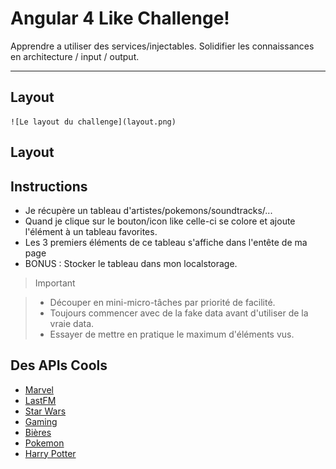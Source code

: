 Angular 4 Like Challenge!
===================


Apprendre a utiliser des services/injectables. Solidifier les connaissances en architecture / input / output.

----------


Layout
-------------

    ![Le layout du challenge](layout.png)

Layout
-------------

Instructions
-------------

- Je récupère un tableau d'artistes/pokemons/soundtracks/...
- Quand je clique sur le bouton/icon like celle-ci se colore et ajoute l'élément à un tableau favorites.
- Les 3 premiers éléments de ce tableau s'affiche dans l'entête de ma page
- BONUS : Stocker le tableau dans mon localstorage.

> Important

> - Découper en mini-micro-tâches par priorité de facilité.
> - Toujours commencer avec de la fake data avant d'utiliser de la vraie data.
> - Essayer de mettre en pratique le maximum d'éléments vus.

Des APIs Cools
-------------

- [Marvel](https://developer.marvel.com/)
- [LastFM](https://www.last.fm/)
- [Star Wars](https://swapi.co/)
- [Gaming](https://developer.riotgames.com/)
- [Bières](http://www.brewerydb.com/browse)
- [Pokemon](https://pokeapi.co/)
- [Harry Potter](https://hp-api.herokuapp.com/)
